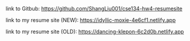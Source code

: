 
link to Gitbub: https://github.com/ShangLiu001/cse134-hw4-resumesite

link to my resume site (NEW): https://idyllic-moxie-4e6cf1.netlify.app

link to my resume site (OLD): https://dancing-klepon-6c2d0b.netlify.app